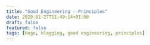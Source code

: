 ```yaml
---
title: "Good Engineering - Principles"
date: 2020-01-27T11:49:14+01:00
draft: false
featured: false
tags: [Hugo, blogging, good engineering, principles]
---
```

